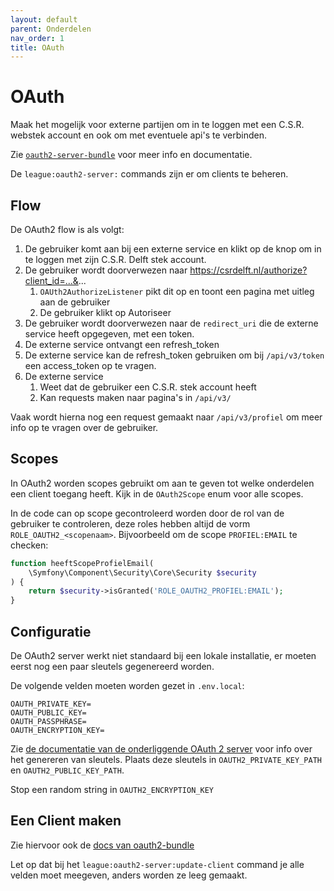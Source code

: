 ```yaml
---
layout: default
parent: Onderdelen
nav_order: 1
title: OAuth
---
```


# OAuth

Maak het mogelijk voor externe partijen om in te loggen met een C.S.R. webstek account en ook om met eventuele api's te verbinden.

Zie [`oauth2-server-bundle`](https://github.com/thephpleague/oauth2-server-bundle) voor meer info en documentatie.

De `league:oauth2-server:` commands zijn er om clients te beheren.

## Flow

De OAuth2 flow is als volgt:

1. De gebruiker komt aan bij een externe service en klikt op de knop om in te loggen met zijn C.S.R. Delft stek account.
1. De gebruiker wordt doorverwezen naar https://csrdelft.nl/authorize?client_id=...&...
   1. `OAUth2AuthorizeListener` pikt dit op en toont een pagina met uitleg aan de gebruiker
   1. De gebruiker klikt op Autoriseer
1. De gebruiker wordt doorverwezen naar de `redirect_uri` die de externe service heeft opgegeven, met een token.
1. De externe service ontvangt een refresh_token
1. De externe service kan de refresh_token gebruiken om bij `/api/v3/token` een access_token op te vragen.
1. De externe service
   1. Weet dat de gebruiker een C.S.R. stek account heeft
   1. Kan requests maken naar pagina's in `/api/v3/`

Vaak wordt hierna nog een request gemaakt naar `/api/v3/profiel` om meer info op te vragen over de gebruiker.

## Scopes

In OAuth2 worden scopes gebruikt om aan te geven tot welke onderdelen een client toegang heeft. Kijk in de `OAuth2Scope` enum voor alle scopes.

In de code can op scope gecontroleerd worden door de rol van de gebruiker te controleren, deze roles hebben altijd de vorm `ROLE_OAUTH2_<scopenaam>`. Bijvoorbeeld om de scope `PROFIEL:EMAIL` te checken:

```php
function heeftScopeProfielEmail(
	\Symfony\Component\Security\Core\Security $security
) {
	return $security->isGranted('ROLE_OAUTH2_PROFIEL:EMAIL');
}
```

## Configuratie

De OAuth2 server werkt niet standaard bij een lokale installatie, er moeten eerst nog een paar sleutels gegenereerd worden.

De volgende velden moeten worden gezet in `.env.local`:

```
OAUTH_PRIVATE_KEY=
OAUTH_PUBLIC_KEY=
OAUTH_PASSPHRASE=
OAUTH_ENCRYPTION_KEY=
```

Zie [de documentatie van de onderliggende OAuth 2 server](https://oauth2.thephpleague.com/installation/#generating-public-and-private-keys) voor info over het genereren van sleutels. Plaats deze sleutels in `OAUTH2_PRIVATE_KEY_PATH` en `OAUTH2_PUBLIC_KEY_PATH`.

Stop een random string in `OAUTH2_ENCRYPTION_KEY`

## Een Client maken

Zie hiervoor ook de [docs van oauth2-bundle](https://github.com/thephpleague/oauth2-server-bundle/blob/master/docs/basic-setup.md)

Let op dat bij het `league:oauth2-server:update-client` command je alle velden moet meegeven, anders worden ze leeg gemaakt.
